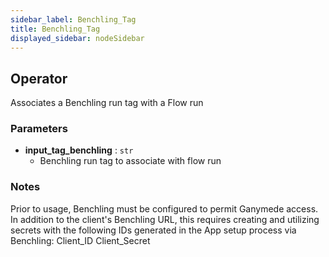 ```yaml
---
sidebar_label: Benchling_Tag
title: Benchling_Tag
displayed_sidebar: nodeSidebar
---
```


## Operator
Associates a Benchling run tag with a Flow run


### Parameters
- **input_tag_benchling** : `str`
    - Benchling run tag to associate with flow run


### Notes
Prior to usage, Benchling must be configured to permit Ganymede access. In addition to
the client's Benchling URL, this requires creating and utilizing secrets with the following
IDs generated in the App setup process via Benchling:
Client_ID
Client_Secret